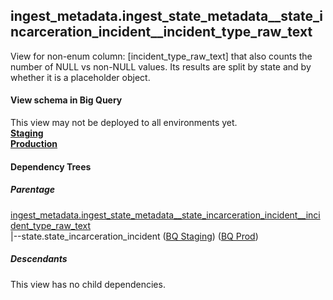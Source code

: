 ## ingest_metadata.ingest_state_metadata__state_incarceration_incident__incident_type_raw_text
View for non-enum column: [incident_type_raw_text]
 that also counts the number of NULL vs non-NULL values. Its results are split by state
 and by whether it is a placeholder object.

#### View schema in Big Query
This view may not be deployed to all environments yet.<br/>
[**Staging**](https://console.cloud.google.com/bigquery?pli=1&p=recidiviz-staging&page=table&project=recidiviz-staging&d=ingest_metadata&t=ingest_state_metadata__state_incarceration_incident__incident_type_raw_text)
<br/>
[**Production**](https://console.cloud.google.com/bigquery?pli=1&p=recidiviz-123&page=table&project=recidiviz-123&d=ingest_metadata&t=ingest_state_metadata__state_incarceration_incident__incident_type_raw_text)
<br/>

#### Dependency Trees

##### Parentage
[ingest_metadata.ingest_state_metadata\__state_incarceration_incident\__incident_type_raw_text](../ingest_metadata/ingest_state_metadata__state_incarceration_incident__incident_type_raw_text.md) <br/>
|--state.state_incarceration_incident ([BQ Staging](https://console.cloud.google.com/bigquery?pli=1&p=recidiviz-staging&page=table&project=recidiviz-staging&d=state&t=state_incarceration_incident)) ([BQ Prod](https://console.cloud.google.com/bigquery?pli=1&p=recidiviz-123&page=table&project=recidiviz-123&d=state&t=state_incarceration_incident)) <br/>


##### Descendants
This view has no child dependencies.
